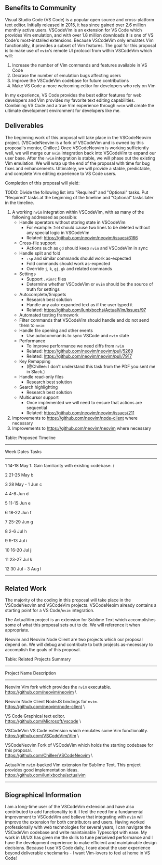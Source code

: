 ## Benefits to Community

Visual Studio Code (VS Code) is a popular open source and cross-platform
text editor. Initially released in 2015, it has since gained over
2.6 million monthly active users. VSCodeVim is an extension for VS Code
which provides Vim emulation, and with over 1.8 million downloads
it is one of VS Code's most-installed extensions. Because VSCodeVim only
emulates Vim functionality, it provides a subset of Vim features.
The goal for this proposal is to make use of `nvim`'s remote UI protocol
from within VSCodeVim which will:

1. Increase the number of Vim commands and features available in VS Code
2. Decrase the number of emulation bugs affecting users
3. Improve the VSCodeVim codebase for future contributions
4. Make VS Code a more welcoming editor for developers who rely on Vim

In my experience, VS Code provides the best editor features for
web developers and Vim provides my favorite text editing capabilities.
Combining VS Code and a true Vim experience through `nvim` will create
the ultimate development environment for developers like me.

## Deliverables

The beginning work of this proposal will take place in the VSCodeNeovim
project. (VSCodeNeovim is a fork of VSCodeVim and is owned by this
proposal's mentor, Chillee.) Once VSCodeNeovim is working sufficiently
well, we will merge our `nvim` integration back into VSCodeVim to
expand our user base. After the `nvim` integration is stable, we will
phase out the existing Vim emulation. We will wrap up the end of the
proposal with time for bug fixes and enhancements. Ultimately, we will
provide a stable, predictable, and complete Vim editing experience to
VS Code users.

Completion of this proposal will yield:

TODO: Divide the following list into "Required" and "Optional" tasks.
Put "Required" tasks at the beginning of the timeline and "Optional"
tasks later in the timeline.

1. A working `nvim` integration within VSCodeVim, with as many of the
following addressed as possible:
    - Handle operators without storing state in VSCodeVim
        - For example: `2dd` should cause two lines to be deleted without
          any special logic in VSCodeVim
        - Related: https://github.com/neovim/neovim/issues/6166
    - Cross-file support
        - Actions such as `gd` should keep `nvim` and VSCodeVim in sync
    - Handle split and fold
        - `:sp` and similar commands should work as-expected
        - Fold commands should work as-expected
        - Override `j`, `k`, `gj`, `gk` and related commands
    - Settings
        - Support `.vimrc` files
        - Determine whether VSCodeVim or `nvim` should be the source of
          truth for settings
    - Autocomplete/Snippets
        - Research best solution
        - Handle any auto-expanded text as if the user typed it
        - Related: https://github.com/lunixbochs/ActualVim/issues/97
    - Automated testing framework
    - Filter commands that VSCodeVim should handle and do not send them
      to `nvim`
    - Handle file opening and other events
        - Use autocommands to sync VSCode and `nvim` state
    - Performance
        - To improve performance we need diffs from `nvim`
        - Related: https://github.com/neovim/neovim/pull/5269
        - Related: https://github.com/neovim/neovim/pull/7917
    - Key Remapping
        - (@Chillee: I don't understand this task from the
          PDF you sent me in Slack.)
    - Handle read-only files
        - Research best solution
    - Search highlighting
        - Research best solution
    - Multicursor support
        - Once implemented we will need to ensure that actions are
          sequential
        - Related: https://github.com/neovim/neovim/issues/211
2. Improvements to https://github.com/neovim/node-client where necessary
3. Improvements to https://github.com/neovim/neovim where necessary

Table: Proposed Timeline

------ -------------- ----------------------------------------------------
Week   Dates          Tasks
------ -------------- ----------------------------------------------------
1      14-18 May      1. Gain familiarity with existing codebase. \

2      21-25 May      b

3      28 May - 1 Jun c

4      4-8 Jun        d

5      11-15 Jun      e

6      18-22 Jun      f

7      25-29 Jun      g

8      2-6 Jul        h

9      9-13 Jul       i

10     16-20 Jul      j

11     23-27 Jul      k

12     30 Jul - 3 Aug l
------ -------------- ----------------------------------------------------

## Related Work

The majority of the coding in this proposal will take place in the
VSCodeNeovim and VSCodeVim projects. VSCodeNeoim already contains a
starting point for a VS Code/`nvim` integration.

The ActualVim project is an extension for Sublime Text which
accomplishes some of what this proposal sets out to do. We will
reference it when appropriate.

Neovim and Neovim Node Client are two projects which our proposal
depend on. We will debug and contribute to both projects as-necessary
to accomplish the goals of this proposal.

Table: Related Projects Summary

---------------------- ----------------------------------------------------------
Project Name           Description
---------------------- ----------------------------------------------------------
Neovim                 Vim fork which provides the `nvim` executable. \
                       https://github.com/neovim/neovim \

Neovim Node Client     NodeJS bindings for `nvim`. \
                       https://github.com/neovim/node-client \

VS Code                Graphical text editor. \
                       https://github.com/Microsoft/vscode \

VSCodeVim              VS Code extension which emulates some Vim functionality. \
                       https://github.com/VSCodeVim/Vim \

VSCodeNeovim           Fork of VSCodeVim which holds the starting codebase for this proposal. \
                       https://github.com/Chillee/VSCodeNeovim \

ActualVim              `nvim`-backed Vim extension for Sublime Text. This project provides good implementation ideas. \
                       https://github.com/lunixbochs/actualvim
---------------------- ----------------------------------------------------------

## Biographical Information

I am a long-time user of the VSCodeVim extension and have also
contributed to add functionality to it. I feel the need for a
fundamental improvement to VSCodeVim and believe that integrating with
`nvim` will improve the extension for both contributors and users.
Having worked professionally with web technologies for several years,
I can navigate the VSCodeVim codebase and write maintainable Typescript
with ease. My work in UI/UX has given me the skills to tune perceived
performance and I have the development experience to make efficient and
maintainable design decisions. Because I use VS Code daily, I care about
the user experience beyond deliverable checkmarks - I want Vim-lovers
to feel at home in VS Code!

